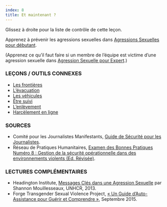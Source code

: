 ```yaml
---
index: 8
title: Et maintenant ?
---
```

Glissez à droite pour la liste de contrôle de cette leçon.

Apprenez à prévenir les agressions sexuelles dans [Agressions Sexuelles pour débutant](umbrella://incident-response/sexual-assault/beginner).

(Apprenez ce qu’il faut faire si un membre de l’équipe est victime d’une agression sexuelle dans [Agression Sexuelle pour Expert](umbrella://incident-response/sexual-assault/expert).)

### LEÇONS / OUTILS CONNEXES

*   [Les frontières](umbrella://travel/borders)
*   [L’évacuation](umbrella://incident-response/evacuation)
*   [Les véhicules](umbrella://travel/vehicles)
*   [Être suivi](umbrella://work/being-followed)
*   [L’enlèvement](umbrella://incident-response/kidnapping/beginner)
*   [Harcèlement en ligne](umbrella://communications/online-abuse)

### SOURCES

*   Comité pour les Journalistes Manifestants, [Guide de Sécurité pour les Journalistes](https://cpj.org/reports/2012/04/journalist-security-guide.php).
*   Réseau de Pratiques Humanitaires, [Examen des Bonnes Pratiques Numéro 8 : Gestion de la sécurité opérationnelle dans des environnements violents (Ed. Révisée)](http://odihpn.org/wp-content/uploads/2010/11/GPR_8_revised2.pdf).

### LECTURES COMPLÉMENTAIRES

*   Headington Institute, [Messages Clés dans une Agression Sexuelle](https://www.headington-institute.org/files/wem--sexual-assault-v1_24675.pdf) par Shannon Mouillesseaux, UNHCR, 2013.
*   Forge Transgender Sexual Violence Project, [« Un Guide d’Auto-Assistance pour Guérir et Comprendre »](https://forge-forward.org/wp-content/docs/self-help-guide-to-healing-2015-FINAL.pdf), Septembre 2015.